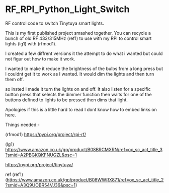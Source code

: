 # RF_RPI_Python_Light_Switch
RF control code to switch Tinytuya smart lights.

This is my first published project smashed together.
You can recycle a bunch of old RF 433/315MHz (ref1) to use with my RPI to control smart lights (lg1) with (rfmod1).

I created a few diffrent versions it the attempt to do what i wanted but could not figur out how to make it work.

I wanted to make it reduce the brightness of the bulbs from a long press but I couldnt get It to work as I wanted. It would dim the lights and then turn them off.

so insted I made it turn the lights on and off. 
It also listen for a specific button press that selects the dimmer function then waits for one of the buttons defined to lights to be pressed then dims that light.

Apologies if this is a little hard to read I dont know how to embed links on here.

Things needed:-

(rfmod1) https://pypi.org/project/rpi-rf/

(lg1) https://www.amazon.co.uk/gp/product/B08BRCMXRN/ref=ox_sc_act_title_3?smid=A2PBGKQKFNUGZL&psc=1

https://pypi.org/project/tinytuya/


ref
(ref1) (https://www.amazon.co.uk/gp/product/B08WWRX871/ref=ox_sc_act_title_2?smid=A3Q9UOBR54VJ36&psc=1)
